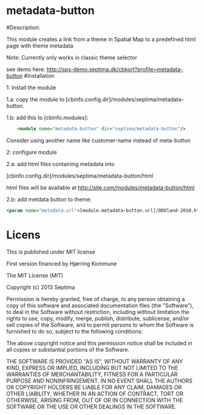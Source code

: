 metadata-button
===============

#Description:

This module creates a link from a theme in Spatial Map to a predefined html page with theme metadata

Note: Currently only works in classic theme selector 

 see demo here: http://sps-demo.septima.dk/cbkort?profile=metadata-button
#Installation

1:    Install the module

1.a:  copy the module to [cbinfo.config.dir]/modules/septima/metadata-button.

1.b:  add this to  [cbinfo.modules]:
```xml
    <module name="metadata-button" dir="septima/metadata-button"/>
```
Consider using another name like customer-name instead of meta-button

2:    configure module

2.a:  add html files containing metadata into 

[cbinfo.config.dir]/modules/septima/metadata-button/html

html files will be available at http://site.com/modules/metadata-button/html

2.b: add metdata button to theme:
```xml
<param name="metadata.url">[module.metadata-button.url]/DDOland-2010.htm</param>

```
# Licens

This is published under MIT license

First  version  financed by Hjørring Kommune

The MIT License (MIT)

Copyright (c) 2013 Septima

Permission is hereby granted, free of charge, to any person obtaining a copy of this software and associated documentation files (the "Software"), to deal in the Software without restriction, including without limitation the rights to use, copy, modify, merge, publish, distribute, sublicense, and/or sell copies of the Software, and to permit persons to whom the Software is furnished to do so, subject to the following conditions:

The above copyright notice and this permission notice shall be included in all copies or substantial portions of the Software.

THE SOFTWARE IS PROVIDED "AS IS", WITHOUT WARRANTY OF ANY KIND, EXPRESS OR IMPLIED, INCLUDING BUT NOT LIMITED TO THE WARRANTIES OF MERCHANTABILITY, FITNESS FOR A PARTICULAR PURPOSE AND NONINFRINGEMENT. IN NO EVENT SHALL THE AUTHORS OR COPYRIGHT HOLDERS BE LIABLE FOR ANY CLAIM, DAMAGES OR OTHER LIABILITY, WHETHER IN AN ACTION OF CONTRACT, TORT OR OTHERWISE, ARISING FROM, OUT OF OR IN CONNECTION WITH THE SOFTWARE OR THE USE OR OTHER DEALINGS IN THE SOFTWARE.


